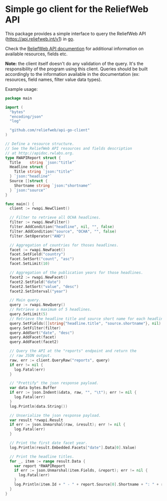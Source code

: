 Simple go client for the ReliefWeb API
======================================

This package provides a simple interface to query the ReliefWeb API (https://api.reliefweb.int/v1) in [go](https://golang.org).

Check the [ReliefWeb API documention](http://apidoc.rwlabs.org) for additional information on available resources, fields etc.

**Note:** the client itself doesn't do any validation of the query. It's the responsibility of the program using this client. Queries should be built accordingly to the information available in the documentation (ex: resources, field names, filter value data types).

Example usage:

```go
package main

import (
  "bytes"
  "encoding/json"
  "log"

  "github.com/reliefweb/api-go-client"
)

// Define a resource structure.
// See the ReliefWeb API resources and fields description
// at http://apidoc.rwlabs.org.
type RWAPIReport struct {
  Title    string `json:"title"`
  Headline struct {
    Title string `json:"title"`
  } `json:"headline"`
  Source []struct {
    Shortname string `json:"shortname"`
  } `json:"source"`
}

func main() {
  client := rwapi.NewClient()

  // Filter to retrieve all OCHA headlines.
  filter := rwapi.NewFilter()
  filter.AddCondition("headline", nil, "", false)
  filter.AddCondition("source", "OCHA", "", false)
  filter.SetOperator("AND")

  // Aggregation of countries for thoses headlines.
  facet := rwapi.NewFacet()
  facet.SetField("country")
  facet.SetSort("count", "asc")
  facet.SetLimit(10)

  // Aggregation of the publication years for those headlines.
  facet2 := rwapi.NewFacet()
  facet2.SetField("date")
  facet2.SetSort("value", "desc")
  facet2.SetInterval("year")

  // Main query.
  query := rwapi.NewQuery()
  // Retrieve a maximum of 5 headlines.
  query.SetLimit(5)
  // Retrieve the headline title and source short name for each headline.
  query.SetFields([]string{"headline.title", "source.shortname"}, nil)
  query.SetFilter(filter)
  query.AddSort("date", "desc")
  query.AddFacet(facet)
  query.AddFacet(facet2)

  // Query the API at the "reports" endpoint and return the
  // raw JSON output.
  raw, err := client.QueryRaw("reports", query)
  if err != nil {
    log.Fatal(err)
  }

  // "Prettify" the json response payload.
  var data bytes.Buffer
  if err := json.Indent(&data, raw, "", "\t"); err != nil {
    log.Fatal(err)
  }
  log.Println(data.String())

  // Unserialize the json response payload.
  var result *rwapi.Result
  if err := json.Unmarshal(raw, &result); err != nil {
    log.Fatal(err)
  }

  // Print the first date facet year.
  log.Println(result.Embedded.Facets["date"].Data[0].Value)

  // Print the headline titles.
  for _, item := range result.Data {
    var report *RWAPIReport
    if err := json.Unmarshal(item.Fields, &report); err != nil {
      log.Fatal(err)
    }
    log.Println(item.Id + " - " + report.Source[0].Shortname + ": " + report.Headline.Title)
  }
}
```
